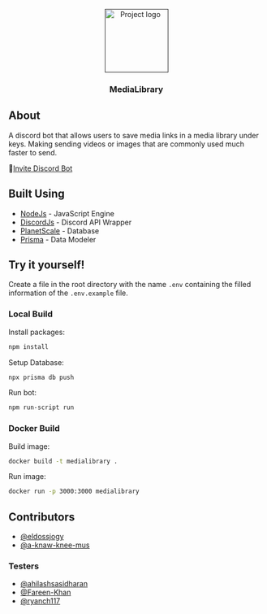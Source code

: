 <p align="center">
  <a href="" rel="noopener">
<img width=125 src="./img/logo.png" alt="Project logo"></a>
</p>

<h3 align="center">MediaLibrary</h3>
 
## About 
A discord bot that allows users to save media links in a media library under keys. Making sending videos or images that are commonly used much faster to send.

🔗[Invite Discord Bot](https://discord.com/api/oauth2/authorize?client_id=910350971299848192&permissions=431644735552&scope=bot%20applications.commands)

##  Built Using 

- [NodeJs](https://nodejs.org/) - JavaScript Engine 
- [DiscordJs](https://discord.js.org/) - Discord API Wrapper
- [PlanetScale](https://planetscale.com/) - Database
- [Prisma](https://www.prisma.io/) - Data Modeler

 
## Try it yourself!
 Create a file in the root directory with the name `.env` containing the filled information of the `.env.example` file.

### Local Build
Install packages:
```bash
npm install
```

Setup Database:
```bash
npx prisma db push
```

Run bot:
```bash
npm run-script run
```

### Docker Build
Build image:
```bash
docker build -t medialibrary .
```
Run image:
```bash
docker run -p 3000:3000 medialibrary
```


##  Contributors
-   [@eldossjogy](https://github.com/eldossjogy)
-   [@a-knaw-knee-mus](https://github.com/a-knaw-knee-mus)

### Testers
-   [@ahilashsasidharan](https://github.com/ahilashsasidharan)
-   [@Fareen-Khan](https://github.com/Fareen-Khan)
-   [@ryanch117](https://github.com/ryanch117)
